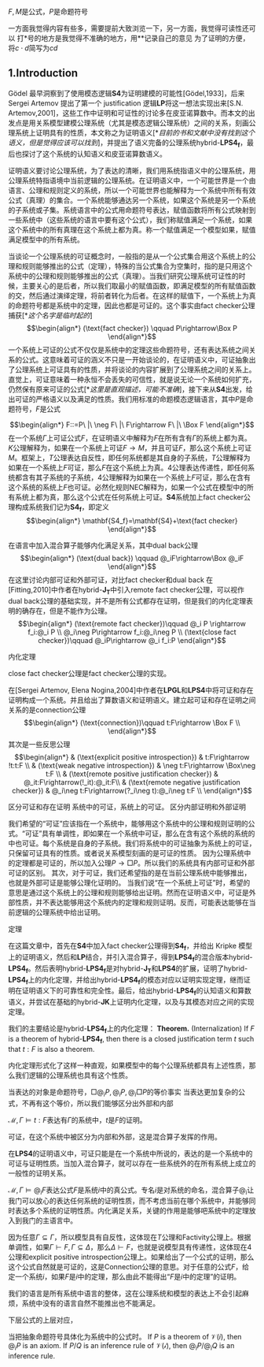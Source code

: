 <!-- 联结词强度：$(),:,\neg,@_i,\land,\lor,\rightarrow$ -->
$F,M$是公式，$P$是命题符号

一方面我觉得内容有些多，需要提前大致浏览一下，另一方面，我觉得可读性还可以
打*号的地方是我觉得不准确的地方，用**记录自己的意见
为了证明的方便，将$c\cdot d$简写为$cd$


## 1.Introduction

Gödel 最早洞察到了使用模态逻辑$\mathbf{S4}$为证明建模的可能性[Gödel,1933]，后来 Sergei Artemov 提出了第一个 justification 逻辑$\mathbf{LP}$将这一想法实现出来[S.N. Artemov,2001]，这些工作中证明和可证性的讨论多在皮亚诺算数中。而本文的出发点是用关系模型建模公理系统（尤其是模态逻辑公理系统）之间的关系，刻画公理系统上证明具有的性质，本文称之为证明语义[**目前的书和文献中没有找到这个语义，但是觉得应该可以找到*]，并提出了语义完备的公理系统$\text{hybrid-}\mathbf{LPS4_f}$，最后也探讨了这个系统的认知语义和皮亚诺算数语义。

证明语义要讨论公理系统，为了表达的清晰，我们用系统指语义中的公理系统，用公理系统特指语境中当前逻辑的公理系统。在证明语义中，一个可能世界是一个由语言、公理和规则定义的系统，所以一个可能世界也能解释为一个系统中所有有效公式（真理）的集合。一个系统能够通达另一个系统，如果这个系统是另一个系统的子系统或子集。系统语言中的公式用命题符号表达，赋值函数将所有公式映射到一些系统中（这些系统的语言中要有这个公式），我们称赋值满足一个系统，如果这个系统中的所有真理在这个系统上都为真。称一个赋值满足一个模型如果，赋值满足模型中的所有系统。

当谈论一个公理系统的可证概念时，一般指的是从一个公式集合用这个系统上的公理和规则能够推出的公式（定理），特殊的当公式集合为空集时，指的是只用这个系统中的公理和规则能够推出的公式（真理）。当我们研究公理系统可证性的时候，主要关心的是后者，所以我们取最小的赋值函数，即满足模型的所有赋值函数的交，然后通过演绎定理，将前者转化为后者。在这样的赋值下，一个系统上为真的命题符号都是系统中的定理，因此也都是可证的。这个事实由$\text{fact checker}$公理捕获[**这个名字是临时起的*]
$$\begin{align*}
    (\text{fact checker})  \qquad  P\rightarrow\Box P
\end{align*}$$
一个系统上可证的公式不仅仅是系统中的定理这些命题符号，还有表达系统之间关系的公式。这意味着可证的涵义不只是一开始谈论的，在证明语义中，可证抽象出了公理系统上可证具有的性质，并将谈论的内容扩展到了公理系统之间的关系上。直觉上，可证意味着一种永恒不会丢失的可信性，就是说无论一个系统如何扩充，仍然保有原来可证的公式[**这里是直观描述，可能不准确*]，接下来从$\mathbf{S4}$出发，给出可证的严格语义以及满足的性质。我们用标准的命题模态逻辑语言，其中$P$是命题符号，$F$是公式
<!-- 接下来给出两种扩展$\mathbf{S4}$的语言与公理系统的方法。一方面，加入混合算子，用\text{dual back}公理来刻画：系统上为真的公式，能用公理系统证明系统上为真的公式。在[Fitting,2010]中，作者给出 hybrid-$\mathsf{T}$的 justification 对应 basic hybrid-$\mathsf{JT}$，并证明了内化定理。内化定理在证明语义中解释为，如果一个公式在一个系统上为真，那么存在这个公式在这个系统上为真的证明。另一方面，$\mathbf{LP}$和$\mathbf{GL}$是可证性逻辑的两个不相容的公理系统，是对[Gödel,1933]中两个问题十分不同的回答。可证性逻辑$\mathbf{LP}$是第一个 justification 逻辑，在[S.N. Artemov, E. Nogina,2004]中，作者给出$\mathbf{LPS4}$和$\mathbf{LPGL}$的算数语义与 Kripke 模型。在$\mathbf{LP}$中，项多项式能够准确的刻画证明的结构。综合这两方面，在证明语义中，混合算子能够将系统中的事实 -->

$$\begin{align*}
    F::=P\ |\ \neg F\ |\ F\rightarrow F\ |\ \Box F
\end{align*}$$
在一个系统$\Gamma$上可证公式$F$，在证明语义中解释为$F$在所有含有$\Gamma$的系统上都为真。$K$公理解释为，如果在一个系统上可证$F\rightarrow M$，并且可证$F$，那么这个系统上可证$M$。框架上，$T$公理表达自反性，即任何系统都是其自身的子系统，$T$公理解释为如果在一个系统上$F$可证，那么$F$在这个系统上为真。$4$公理表达传递性，即任何系统都含有其子系统的子系统，$4$公理解释为如果在一个系统上$F$可证，那么在含有这个系统的系统上$F$也可证。必然化规则$\text{NEC}$解释为，如果一个公式在模型中的所有系统上都为真，那么这个公式在任何系统上可证。$\mathbf{S4}$系统加上$\text{fact checker}$公理构成系统我们记为$\mathbf{S4_f}$，即定义
$$\begin{align*}
    \mathbf{S4_f}=\mathbf{S4}+\text{fact checker}
\end{align*}$$
<!-- 而在我们的证明语义中，由于将系统中的定理命题化了，一个系统上可证的公式并不仅仅是系统中的公式，更多的是表达系统之间的关系，这意味着系统上的可证并不是指系统中的可证。同时这意味着我们的逻辑是上层逻辑，当给出一个下层逻辑，我们的公式将能够具体的表达出来，而不是用命题符号抽象的表示，从而也能够推理下层逻辑更具体的可证公式了。 -->

在语言中加入混合算子能够内化满足关系，其中$\text{dual back}$公理
$$\begin{align*}
    (\text{dual back})  \qquad  @_iF\rightarrow\Box @_iF
\end{align*}$$
在这里讨论内部可证和外部可证，对比$\text{fact checker}$和$\text{dual back}$
在[Fitting,2010]中作者在$\text{hybrid-}\mathbf{J_T}$中引入$\text{remote fact checker}$公理，可以视作$\text{dual back}$公理的基础实现，并不是所有公式都存在证明，但是我们的内化定理表明的确存在，但是不能作为公理。
$$\begin{align*}
    (\text{remote fact checker})\qquad @_i P \rightarrow f_i:@_i P \\
    @_i\neg P\rightarrow f_i:@_i\neg P \\
    (\text{close fact checker})\qquad @_iP\rightarrow @_i f_i:P
\end{align*}$$

内化定理

$\text{close fact checker}$公理是$\text{fact checker}$公理的实现。

在[Sergei Artemov, Elena Nogina,2004]中作者在$\mathbf{LPGL}$和$\mathbf{LPS4}$中将可证和存在证明构成一个系统。并且给出了算数语义和证明语义。建立起可证和存在证明之间关系的是$\text{connection}$公理
$$\begin{align*}
    (\text{connection})\qquad t:F\rightarrow \Box F \\
\end{align*}$$
其次是一些反思公理
$$\begin{align*}
    & (\text{explicit positive introspection}) & t:F\rightarrow !t:t:F \\
    & (\text{weak negative introspection}) & \neg t:F\rightarrow \Box\neg t:F \\
    & (\text{remote positive justification checker}) & @_it:F\rightarrow(!_it):@_it:F\\
    & (\text{remote negative justification checker}) & @_i\neg t:F\rightarrow(?_i\neg t):@_i\neg t:F \\ 
\end{align*}$$


区分可证和存在证明
系统中的可证，系统上的可证。
区分内部证明和外部证明

我们希望的“可证”应该指在一个系统中，能够用这个系统中的公理和规则证明的公式。“可证”具有单调性，即如果在一个系统中可证，那么在含有这个系统的系统的中也可证。每个系统是自身的子系统。我们将系统中的可证抽象为系统上的可证，只保留可证具有的性质。或者说关系模型刻画的是可证的性质。 因为公理系统中的定理都是可证的，所以加入公理$P\rightarrow\Box P$。所以我们的系统具有内部可证和外部可证的区别。
其次，对于可证，我们还希望指的是在当前公理系统中能够推出，也就是外部可证是能够公理化证明的。
当我们说“在一个系统上可证”时，希望的意思是通过这个系统上的公理和规则能够给出证明。然而在证明语义中，可证是外部性质，并不表达能够用这个系统内的定理和规则证明。反而，可能表达能够在当前逻辑的公理系统中给出证明。

定理

在这篇文章中，首先在$\mathbf{S4}$中加入$\text{fact checker}$公理得到$\mathbf{S4_f}$，并给出 Kripke 模型上的证明语义，然后和$\mathbf{LP}$结合，并引入混合算子，得到$\mathbf{LPS4_f}$的混合版本$\text{hybrid-}\mathbf{LPS4_f}$。然后表明$\text{hybrid-}\mathbf{LPS4_f}$是对$\text{hybrid-}\mathbf{J_T}$和$\mathbf{LPS4}$的扩展，证明了$\text{hybrid-}\mathbf{LPS4_f}$上的内化定理，并给出$\text{hybrid-}\mathbf{LPS4_f}$的模态对应以证明实现定理，继而证明在证明语义下的可靠性和完全性。最后，给出$\text{hybrid-}\mathbf{LPS4_f}$的认知语义和算数语义，并尝试在基础的$\text{hybrid-}\mathbf{JK}$上证明内化定理，以及与其模态对应之间的实现定理。

我们的主要结论是$\text{hybrid-}\mathbf{LPS4_f}$上的内化定理：
**Theorem.** (Internalization) If $F$ is a theorem of $\text{hybrid-}\mathbf{LPS4_f}$, then there is a closed justification term $t$ such that $t:F$ is also a theorem.

内化定理形式化了这样一种直观，如果模型中的每个公理系统都具有上述性质，那么我们逻辑的公理系统也具有这个性质。

当表达的对象是命题符号，$\Box @_i P,@_i P,@_i\Box P$的等价事实
当表达更加复杂的公式，不再有这个等价，所以我们能够区分出外部和内部


$\mathcal{M},\Gamma\vDash t:F$表达有$\Gamma$的系统中，$t$是$F$的证明。

可证，在这个系统中被区分为内部和外部，这是混合算子发挥的作用。

在$\textbf{LPS4}$的证明语义中，可证只能是在一个系统中所说的，表达的是一个系统中的可证与证明性质。当加入混合算子，就可以存在一些系统外的在所有系统上成立的一般性的证明关系。

$\mathcal{M},\Gamma\vDash @_iF$表达公式$F$是系统$i$中的真公式。专名$i$是对系统的命名，混合算子$@_i$让我门可以放心的表达任何系统的证明性质，而不考虑当前在哪个系统中，并能够同时表达多个系统的证明性质。内化满足关系，关键的作用是能够吧系统中的定理放入到我门的主语言中。

因为任意$\Gamma\subseteq\Gamma$，所以模型具有自反性，这体现在$T$公理和$\text{Factivity}$公理上。根据单调性，如果$\Gamma\vdash F, \Gamma\subseteq\Delta$，那么$\Delta\vdash F$，也就是说模型具有传递性，这体现在$4$公理和$\text{explicit positive introspection}$公理上。如果给出了一个公式的证明，那么这个公式自然就是可证的，这是$\text{Connection}$公理的意思。对于任意的公式$F$，给定一个系统$i$，如果$F$是$i$中的定理，那么由此不能得出“$F$是$i$中的定理”的证明。

我们的语言是所有系统中语言的整体，这在公理系统和模型的表达上不会引起麻烦，系统中没有的语言自然不能推出也不能满足。

下层公式的上层对应，

当把抽象命题符号具体化为系统中的公式时。
If $P$ is a theorem of $\mathcal{V}(i)$, then $@_iP$ is an axiom.
If $P/Q$ is an inference rule of $\mathcal{V(i)}$, then $@_iP/@_iQ$ is an inference rule.
